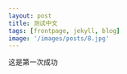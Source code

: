 ```yaml
---
layout: post
title: 测试中文
tags: [frontpage, jekyll, blog]
image: '/images/posts/8.jpg'
---
```



这是第一次成功